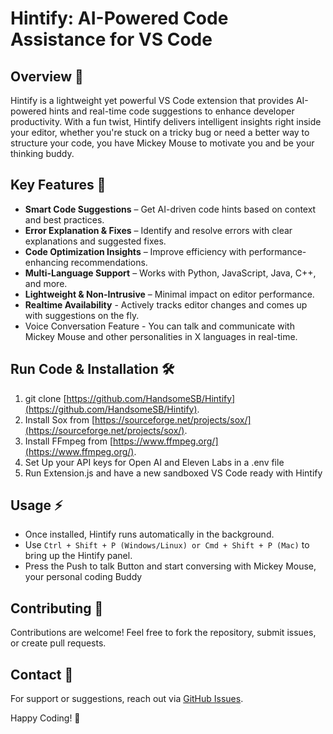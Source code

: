 # Hintify: AI-Powered Code Assistance for VS Code

&#x20;

## Overview 🚀

Hintify is a lightweight yet powerful VS Code extension that provides AI-powered hints and real-time code suggestions to enhance developer productivity. With a fun twist, Hintify delivers intelligent insights right inside your editor, whether you're stuck on a tricky bug or need a better way to structure your code, you have Mickey Mouse to motivate you and be your thinking buddy.

## Key Features 🔑

- **Smart Code Suggestions** – Get AI-driven code hints based on context and best practices.
- **Error Explanation & Fixes** – Identify and resolve errors with clear explanations and suggested fixes.
- **Code Optimization Insights** – Improve efficiency with performance-enhancing recommendations.
- **Multi-Language Support** – Works with Python, JavaScript, Java, C++, and more.
- **Lightweight & Non-Intrusive** – Minimal impact on editor performance.
- **Realtime Availability** - Actively tracks editor changes and comes up with suggestions on the fly.
- Voice Conversation Feature - You can talk and communicate with Mickey Mouse and other personalities in X languages in real-time.

## Run Code & Installation 🛠️

1. git clone [https://github.com/HandsomeSB/Hintify](https://github.com/HandsomeSB/Hintify).
2. Install Sox from [https://sourceforge.net/projects/sox/](https://sourceforge.net/projects/sox/).
3. Install FFmpeg from [https://www.ffmpeg.org/](https://www.ffmpeg.org/).
4. Set Up your API keys for Open AI and Eleven Labs in a .env file
5. Run Extension.js and have a new sandboxed VS Code ready with Hintify

## Usage ⚡

- Once installed, Hintify runs automatically in the background.
- Use `Ctrl + Shift + P (Windows/Linux) or Cmd + Shift + P (Mac)` to bring up the Hintify panel.
- Press the Push to talk Button and start conversing with Mickey Mouse, your personal coding Buddy

## Contributing 🤝

Contributions are welcome! Feel free to fork the repository, submit issues, or create pull requests.

## Contact 📧

For support or suggestions, reach out via [GitHub Issues](https://github.com/your-repo/hintify/issues).

Happy Coding! 🚀

